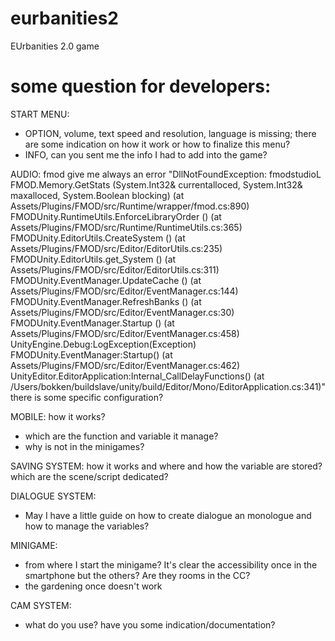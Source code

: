 # eurbanities2
EUrbanities 2.0 game

# some question for developers:
START MENU:
- OPTION, volume, text speed and resolution, language is missing; there are some indication on how it work or how to finalize this menu?
- INFO, can you sent me the info I had to add into the game?

AUDIO: fmod give me always an error "DllNotFoundException: fmodstudioL
FMOD.Memory.GetStats (System.Int32& currentalloced, System.Int32& maxalloced, System.Boolean blocking) (at Assets/Plugins/FMOD/src/Runtime/wrapper/fmod.cs:890)
FMODUnity.RuntimeUtils.EnforceLibraryOrder () (at Assets/Plugins/FMOD/src/Runtime/RuntimeUtils.cs:365)
FMODUnity.EditorUtils.CreateSystem () (at Assets/Plugins/FMOD/src/Editor/EditorUtils.cs:235)
FMODUnity.EditorUtils.get_System () (at Assets/Plugins/FMOD/src/Editor/EditorUtils.cs:311)
FMODUnity.EventManager.UpdateCache () (at Assets/Plugins/FMOD/src/Editor/EventManager.cs:144)
FMODUnity.EventManager.RefreshBanks () (at Assets/Plugins/FMOD/src/Editor/EventManager.cs:30)
FMODUnity.EventManager.Startup () (at Assets/Plugins/FMOD/src/Editor/EventManager.cs:458)
UnityEngine.Debug:LogException(Exception)
FMODUnity.EventManager:Startup() (at Assets/Plugins/FMOD/src/Editor/EventManager.cs:462)
UnityEditor.EditorApplication:Internal_CallDelayFunctions() (at /Users/bokken/buildslave/unity/build/Editor/Mono/EditorApplication.cs:341)"
there is some specific configuration?

MOBILE: how it works? 
- which are the function and variable it manage?
- why is not in the minigames?

SAVING SYSTEM: how it works and where and how the variable are stored?
which are the scene/script dedicated?

DIALOGUE SYSTEM: 
- May I have a little guide on how to create dialogue an monologue and how to manage the variables? 

MINIGAME:
- from where I start the minigame? It's clear the accessibility once in the smartphone but the others? Are they rooms in the CC?
- the gardening once doesn't work

CAM SYSTEM:
- what do you use? have you some indication/documentation? 
